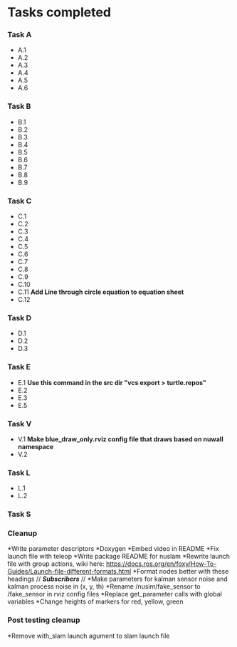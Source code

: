 # Tasks completed

### Task A
* A.1
* A.2
* A.3
* A.4
* A.5
* A.6

### Task B
* B.1
* B.2
* B.3
* B.4
* B.5
* B.6 
* B.7 
* B.8
* B.9

### Task C
* C.1
* C.2
* C.3
* C.4
* C.5
* C.6
* C.7
* C.8
* C.9
* C.10
* C.11
    **Add Line through circle equation to equation sheet**
* C.12

### Task D
* D.1
* D.2
* D.3

### Task E
* E.1
    **Use this command in the src dir "vcs export > turtle.repos"**
* E.2
* E.3
* E.5

### Task V
* V.1
    **Make blue_draw_only.rviz config file that draws based on nuwall namespace**
* V.2

### Task L
* L.1
* L.2

### Task S


### Cleanup
*Write parameter descriptors
*Doxygen
*Embed video in README
*Fix launch file with teleop
*Write package README for nuslam
*Rewrite launch file with group actions, wiki here: https://docs.ros.org/en/foxy/How-To-Guides/Launch-file-different-formats.html
*Format nodes better with these headings
// *******************Subscribers******************* //
*Make parameters for kalman sensor noise and kalman process noise in (x, y, th)
*Rename /nusim/fake_sensor to /fake_sensor in rviz config files
*Replace get_parameter calls with global variables
*Change heights of markers for red, yellow, green


### Post testing cleanup
*Remove with_slam launch agument to slam launch file
